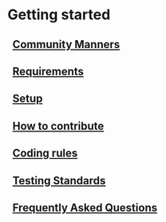 <!--
layout: default
title: Getting started
nav_order: 1
-->

# Getting started
## &nbsp;&nbsp;[Community Manners](community_manners)

## &nbsp;&nbsp;[Requirements](requirements.md)

## &nbsp;&nbsp;[Setup](setup.md)

## &nbsp;&nbsp;[How to contribute](how_to_contribute.md)

## &nbsp;&nbsp;[Coding rules](coding_rule.md)

## &nbsp;&nbsp;[Testing Standards](testing_standards.md)

## &nbsp;&nbsp;[Frequently Asked Questions](faq.md)

